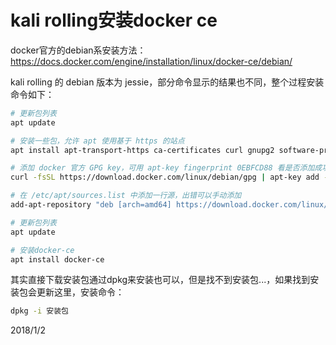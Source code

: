 # kali rolling安装docker ce

docker官方的debian系安装方法：  
https://docs.docker.com/engine/installation/linux/docker-ce/debian/  

kali rolling 的 debian 版本为 jessie，部分命令显示的结果也不同，整个过程安装命令如下：    

```bash
# 更新包列表
apt update

# 安装一些包，允许 apt 使用基于 https 的站点
apt install apt-transport-https ca-certificates curl gnupg2 software-properties-common

# 添加 docker 官方 GPG key，可用 apt-key fingerprint 0EBFCD88 看是否添加成功
curl -fsSL https://download.docker.com/linux/debian/gpg | apt-key add -

# 在 /etc/apt/sources.list 中添加一行源，出错可以手动添加
add-apt-repository "deb [arch=amd64] https://download.docker.com/linux/debian jessie stable"

# 更新包列表
apt update

# 安装docker-ce
apt install docker-ce
```

其实直接下载安装包通过dpkg来安装也可以，但是找不到安装包...，如果找到安装包会更新这里，安装命令：  
```bash
dpkg -i 安装包
```


2018/1/2  
